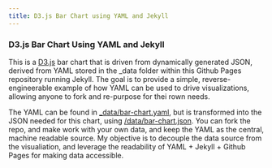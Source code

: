 ```yaml
---
title: D3.js Bar Chart using YAML and Jekyll
---
```


<script src="https://d3js.org/d3.v3.min.js"></script>


<h3>D3.js Bar Chart Using YAML and Jekyll</h3>
<p>This is a <a href="https://d3js.org/">D3.js</a> bar chart that is driven from dynamically generated JSON, derived from YAML stored in the _data folder within this Github Pages repository running Jekyll. The goal is to provide a simple, reverse-engineerable example of how YAML can be used to drive visualizations, allowing anyone to fork and re-purpose for thei rown needs.</p>
<div id="chart"></div>
<p>The YAML can be found in <a href="https://github.com/kinlane/d3-js-using-yaml-jekyll/tree/gh-pages/_data" target="_blank">_data/bar-chart.yaml</a>, but is transformed into the JSON needed for this chart, using <a href="https://github.com/kinlane/d3-js-using-yaml-jekyll/blob/gh-pages/data/bar-chart.json" target="_blank">/data/bar-chart.json</a>. You can fork the repo, and make work with your own data, and keep the YAML as the central, machine readable source. My objective is to decouple the data source from the visualiation, and leverage the readability of YAML + Jekyll + Github Pages for making data accessible.</p>
<style>

/* Bar Chart */
.bar {
  fill: steelblue;
}
.bar:hover {
  fill: brown;
}
.axis {
  font: 10px sans-serif;
}
.axis path,
.axis line {
  fill: none;
  stroke: #000;
  shape-rendering: crispEdges;
}
.x.axis path {
  display: none;
}
</style>

<script>

var margin = {top: 20, right: 20, bottom: 30, left: 40},
    width = 750 - margin.left - margin.right,
    height = 500 - margin.top - margin.bottom;
var x = d3.scale.ordinal()
    .rangeRoundBands([0, width], .1);
var y = d3.scale.linear()
    .range([height, 0]);
var xAxis = d3.svg.axis()
    .scale(x)
    .orient("bottom");
var yAxis = d3.svg.axis()
    .scale(y)
    .orient("left")
    .ticks(10);
var svg = d3.select("#chart").append("svg")
    .attr("width", width + margin.left + margin.right)
    .attr("height", height + margin.top + margin.bottom)
  .append("g")
    .attr("transform", "translate(" + margin.left + "," + margin.top + ")");
d3.json("/data/bar-chart.json", function(error, data) {
  if (error) throw error;
  x.domain(data.map(function(d) { return d.letter; }));
  y.domain([0, d3.max(data, function(d) { return d.frequency; })]);
  svg.append("g")
      .attr("class", "x axis")
      .attr("transform", "translate(0," + height + ")")
      .call(xAxis);
  svg.append("g")
      .attr("class", "y axis")
      .call(yAxis)
    .append("text")
      .attr("transform", "rotate(-90)")
      .attr("y", 6)
      .attr("dy", ".71em")
      .style("text-anchor", "end")
      .text("Number of Years");
  svg.selectAll(".bar")
      .data(data)
    .enter().append("rect")
      .attr("class", "bar")
      .attr("x", function(d) { return x(d.letter); })
      .attr("width", x.rangeBand())
      .attr("y", function(d) { return y(d.frequency); })
      .attr("height", function(d) { return height - y(d.frequency); });
});
function type(d) {
  d.frequency = +d.frequency;
  return d;
}
</script>